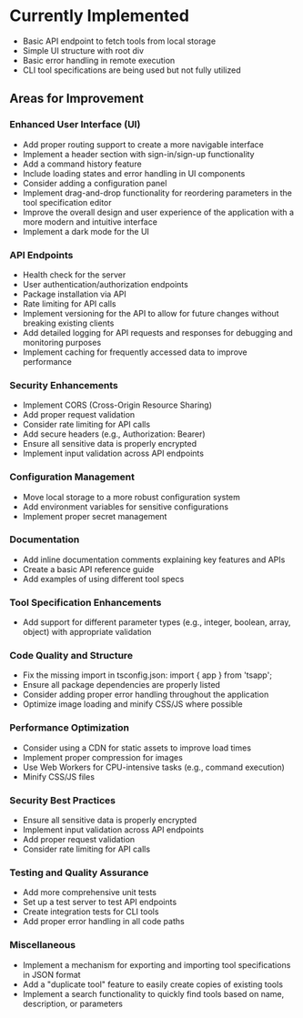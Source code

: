 # Currently Implemented

- Basic API endpoint to fetch tools from local storage
- Simple UI structure with root div
- Basic error handling in remote execution
- CLI tool specifications are being used but not fully utilized

## Areas for Improvement

### Enhanced User Interface (UI)

- Add proper routing support to create a more navigable interface
- Implement a header section with sign-in/sign-up functionality
- Add a command history feature
- Include loading states and error handling in UI components
- Consider adding a configuration panel
- Implement drag-and-drop functionality for reordering parameters in the tool specification editor
- Improve the overall design and user experience of the application with a more modern and intuitive interface
- Implement a dark mode for the UI

### API Endpoints

- Health check for the server
- User authentication/authorization endpoints
- Package installation via API
- Rate limiting for API calls
- Implement versioning for the API to allow for future changes without breaking existing clients
- Add detailed logging for API requests and responses for debugging and monitoring purposes
- Implement caching for frequently accessed data to improve performance

### Security Enhancements

- Implement CORS (Cross-Origin Resource Sharing)
- Add proper request validation
- Consider rate limiting for API calls
- Add secure headers (e.g., Authorization: Bearer)
- Ensure all sensitive data is properly encrypted
- Implement input validation across API endpoints

### Configuration Management

- Move local storage to a more robust configuration system
- Add environment variables for sensitive configurations
- Implement proper secret management

### Documentation

- Add inline documentation comments explaining key features and APIs
- Create a basic API reference guide
- Add examples of using different tool specs

### Tool Specification Enhancements

- Add support for different parameter types (e.g., integer, boolean, array, object) with appropriate validation



### Code Quality and Structure

- Fix the missing import in tsconfig.json: import { app } from 'tsapp';
- Ensure all package dependencies are properly listed
- Consider adding proper error handling throughout the application
- Optimize image loading and minify CSS/JS where possible

### Performance Optimization

- Consider using a CDN for static assets to improve load times
- Implement proper compression for images
- Use Web Workers for CPU-intensive tasks (e.g., command execution)
- Minify CSS/JS files

### Security Best Practices

- Ensure all sensitive data is properly encrypted
- Implement input validation across API endpoints
- Add proper request validation
- Consider rate limiting for API calls

### Testing and Quality Assurance

- Add more comprehensive unit tests
- Set up a test server to test API endpoints
- Create integration tests for CLI tools
- Add proper error handling in all code paths

### Miscellaneous

- Implement a mechanism for exporting and importing tool specifications in JSON format
- Add a "duplicate tool" feature to easily create copies of existing tools
- Implement a search functionality to quickly find tools based on name, description, or parameters
